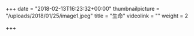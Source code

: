 +++
date = "2018-02-13T16:23:32+00:00"
thumbnailpicture = "/uploads/2018/01/25/image1.jpeg"
title = "生命"
videolink = ""
weight = 2

+++
